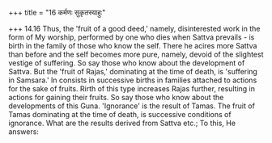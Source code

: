 +++
title = "16 कर्मणः सुकृतस्याहुः"

+++
14.16 Thus, the 'fruit of a good deed,' namely, disinterested work in the form of My worship, performed by one who dies when Sattva prevails -
is birth in the family of those who know the self. There he acires more Sattva than before and the self becomes more pure, namely, devoid of the slightest vestige of suffering. So say those who know about the development of Sattva. But the 'fruit of Rajas,' dominating at the time of death, is 'suffering in Samsara.' In consists in successive births in families attached to actions for the sake of fruits. Rirth of this type increases Rajas further, resulting in actions for gaining their fruits.
So say those who know about the developments of this Guna. 'Ignorance'
is the result of Tamas. The fruit of Tamas dominating at the time of death, is successive conditions of ignorance. What are the results derived from Sattva etc.; To this, He answers:
